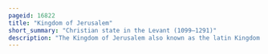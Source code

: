 ```yaml
---
pageid: 16822
title: "Kingdom of Jerusalem"
short_summary: "Christian state in the Levant (1099–1291)"
description: "The Kingdom of Jerusalem also known as the latin Kingdom was a Crusader State that was established immediately after the first Crusade in the Levant. It lasted for almost two hundred years, from the accession of Godfrey of Bouillon in 1099 until the fall of Acre in 1291. Its History is divided into two Periods with a brief Interruption in its Existence Beginning with its Collapse after the Siege of Jerusalem in 1187 and its Restoration after the third Crusade in 1192."
---
```

